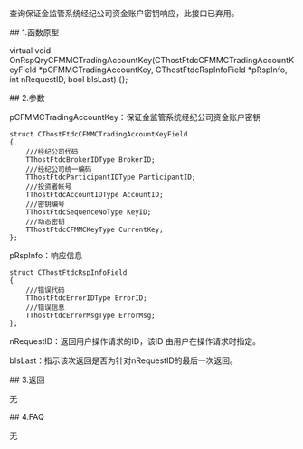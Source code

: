 <p>查询保证金监管系统经纪公司资金账户密钥响应，此接口已弃用。 </p>
<span class="anchor" id="3a92c2a7-e89b-431c-8cea-8666df7a9dd8"></span>
## 1.函数原型
<p>virtual void OnRspQryCFMMCTradingAccountKey(CThostFtdcCFMMCTradingAccountKeyField *pCFMMCTradingAccountKey, CThostFtdcRspInfoField *pRspInfo, int nRequestID, bool bIsLast) {};</p>
<span class="anchor" id="052fc12b-5225-49d1-b420-116aab874340"></span>
## 2.参数
<p>pCFMMCTradingAccountKey：保证金监管系统经纪公司资金账户密钥</p>
<pre><code>struct CThostFtdcCFMMCTradingAccountKeyField
{
    ///经纪公司代码
    TThostFtdcBrokerIDType BrokerID;
    ///经纪公司统一编码
    TThostFtdcParticipantIDType ParticipantID;
    ///投资者帐号
    TThostFtdcAccountIDType AccountID;
    ///密钥编号
    TThostFtdcSequenceNoType KeyID;
    ///动态密钥
    TThostFtdcCFMMCKeyType CurrentKey;
};
</code></pre>
<p>pRspInfo：响应信息</p>
<pre><code>struct CThostFtdcRspInfoField
{
    ///错误代码
    TThostFtdcErrorIDType ErrorID;
    ///错误信息
    TThostFtdcErrorMsgType ErrorMsg;
};
</code></pre>
<p>nRequestID：返回用户操作请求的ID，该ID 由用户在操作请求时指定。</p>
<p>bIsLast：指示该次返回是否为针对nRequestID的最后一次返回。</p>
<span class="anchor" id="1c057f20-99cd-4892-bc04-94c90e3beb3c"></span>
## 3.返回
<p>无</p>
<span class="anchor" id="e82be282-ba43-4f9c-ab6c-b46a4aa20941"></span>
## 4.FAQ
<p>无</p>
